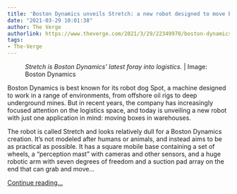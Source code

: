```yaml
---
title: 'Boston Dynamics unveils Stretch: a new robot designed to move boxes in warehouses'
date: "2021-03-29 10:01:38"
author: The Verge
authorlink: https://www.theverge.com/2021/3/29/22349978/boston-dynamics-stretch-robot-warehouse-logistics
tags:
- The-Verge
---
```

<figure>
      <img alt="" src="https://cdn.vox-cdn.com/thumbor/sjy85u1legXfkC92vCZgKG1Efy0=/0x0:8256x5504/1310x873/cdn.vox-cdn.com/uploads/chorus_image/image/69041281/BOSTONDYNAMICS_STRETCH_WAREHOUSE_Credit_to_Boston_Dynamics.0.jpg" />
        <figcaption><em>Stretch is Boston Dynamics’ latest foray into logistics. </em> | Image: Boston Dynamics</figcaption>
    </figure>

  <p id="YRuxfH">Boston Dynamics is best known for its robot dog Spot, a machine designed to work in a range of environments, from offshore oil rigs to deep underground mines. But in recent years, the company has increasingly focused attention on the logistics space, and today is unveiling a new robot with just one application in mind: moving boxes in warehouses. </p>
<p id="N0uRwo">The robot is called Stretch and looks relatively dull for a Boston Dynamics creation. It’s not modeled after humans or animals, and instead aims to be as practical as possible. It has a square mobile base containing a set of wheels, a “perception mast” with cameras and other sensors, and a huge robotic arm with seven degrees of freedom and a suction pad array on the end that can grab and move...</p>
  <p>
    <a href="https://www.theverge.com/2021/3/29/22349978/boston-dynamics-stretch-robot-warehouse-logistics">Continue reading&hellip;</a>
  </p>